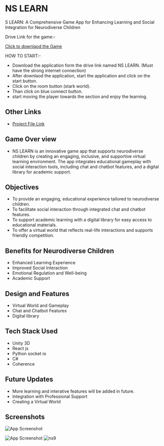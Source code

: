 # NS LEARN

S LEARN: A Comprehensive Game App for Enhancing Learning and Social Integration for Neurodiverse Children

Drive Link for the game:-

   [Click to downlaod the Game](https://drive.google.com/file/d/1J6Irq8Ifz2c3iP_whsom8SNouFggDNiW/view?usp=sharing)

HOW TO START:-

- Download the application form the drive link named NS LEARN. (Must have the strong internet connection)
- After downlaod the application, start the application and click  on the start button.
- Click on the room button (stark world).
- Than click on blue connect button.
- start moving the player towards the section and enjoy the learning.


## Other Links
- [Project File Link](https://drive.google.com/file/d/1VofO2A9cCtImbhJoJaz0usUISxHgPnH6/view?usp=sharing)


## Game Over view

- NS LEARN is an innovative game app that supports neurodiverse children by creating an engaging, inclusive, and supportive virtual learning environment. The app integrates educational gameplay with social interaction tools, including chat and chatbot features, and a digital library for academic support.

## Objectives
- To provide an engaging, educational experience tailored to neurodiverse children.
- To facilitate social interaction through integrated chat and chatbot features.
- To support academic learning with a digital library   for easy access to educational materials.
- To offer a virtual world that reflects real-life interactions and supports friendly competition.
 
## Benefits for Neurodiverse Children

- Enhanced Learning Experience
- Improved Social Interaction
- Emotional Regulation and Well-being
- Academic Support

## Design and Features

- Virtual World and Gameplay
- Chat and Chatbot Features
- Digital library  


## Tech Stack Used

- Unity 3D 
- React js 
- Python socket io
- C#
- Coherence 

## Future Updates 
- More learning and interative features will be added in future.
- Integration with Professional Support
- Creating a Virtual World

## Screenshots

![App Screenshot](https://via.placeholder.com/468x300?text=App+Screenshot+Here)

![App Screenshot](https://drive.google.com/file/d/18BE3B3k0x8Eb2_fNaQw7Ej-WtjLTZnnE/view?usp=sharing)
![ns9](https://github.com/user-attachments/assets/4d6c8825-8a65-4432-bb83-ad1201110bfd)




    


